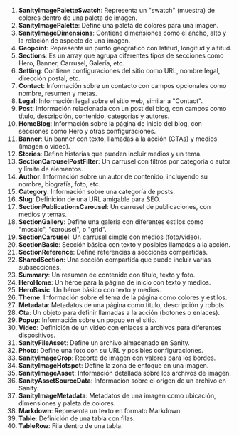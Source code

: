 

1. **SanityImagePaletteSwatch**: Representa un "swatch" (muestra) de colores dentro de una paleta de imagen.
2. **SanityImagePalette**: Define una paleta de colores para una imagen.
3. **SanityImageDimensions**: Contiene dimensiones como el ancho, alto y la relación de aspecto de una imagen.
4. **Geopoint**: Representa un punto geográfico con latitud, longitud y altitud.
5. **Sections**: Es un array que agrupa diferentes tipos de secciones como Hero, Banner, Carrusel, Galería, etc.
6. **Setting**: Contiene configuraciones del sitio como URL, nombre legal, dirección postal, etc.
7. **Contact**: Información sobre un contacto con campos opcionales como nombre, resumen y metas.
8. **Legal**: Información legal sobre el sitio web, similar a "Contact".
9. **Post**: Información relacionada con un post del blog, con campos como título, descripción, contenido, categorías y autores.
10. **HomeBlog**: Información sobre la página de inicio del blog, con secciones como Hero y otras configuraciones.
11. **Banner**: Un banner con texto, llamadas a la acción (CTAs) y medios (imagen o video).
12. **Stories**: Define historias que pueden incluir medios y un tema.
13. **SectionCarouselPostFilter**: Un carrusel con filtros por categoría o autor y límite de elementos.
14. **Author**: Información sobre un autor de contenido, incluyendo su nombre, biografía, foto, etc.
15. **Category**: Información sobre una categoría de posts.
16. **Slug**: Definición de una URL amigable para SEO.
17. **SectionPublicationsCarousel**: Un carrusel de publicaciones, con medios y temas.
18. **SectionGallery**: Define una galería con diferentes estilos como "mosaic", "carousel", o "grid".
19. **SectionCarousel**: Un carrusel simple con medios (foto/video).
20. **SectionBasic**: Sección básica con texto y posibles llamadas a la acción.
21. **SectionReference**: Define referencias a secciones compartidas.
22. **SharedSection**: Una sección compartida que puede incluir varias subsecciones.
23. **Summary**: Un resumen de contenido con título, texto y foto.
24. **HeroHome**: Un héroe para la página de inicio con texto y medios.
25. **HeroBasic**: Un héroe básico con texto y medios.
26. **Theme**: Información sobre el tema de la página como colores y estilos.
27. **Metadata**: Metadatos de una página como título, descripción y robots.
28. **Cta**: Un objeto para definir llamadas a la acción (botones o enlaces).
29. **Popup**: Información sobre un popup en el sitio.
30. **Video**: Definición de un video con enlaces a archivos para diferentes dispositivos.
31. **SanityFileAsset**: Define un archivo almacenado en Sanity.
32. **Photo**: Define una foto con su URL y posibles configuraciones.
33. **SanityImageCrop**: Recorte de imagen con valores para los bordes.
34. **SanityImageHotspot**: Define la zona de enfoque en una imagen.
35. **SanityImageAsset**: Información detallada sobre los archivos de imagen.
36. **SanityAssetSourceData**: Información sobre el origen de un archivo en Sanity.
37. **SanityImageMetadata**: Metadatos de una imagen como ubicación, dimensiones y paleta de colores.
38. **Markdown**: Representa un texto en formato Markdown.
39. **Table**: Definición de una tabla con filas.
40. **TableRow**: Fila dentro de una tabla.

